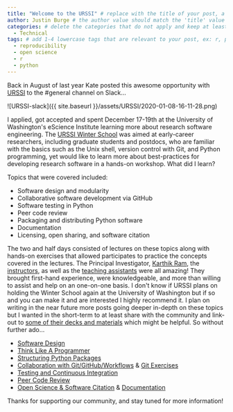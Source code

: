 ```yaml
---
title: "Welcome to the URSSI" # replace with the title of your post, a short catchy description to entice readers
author: Justin Burge # the author value should match the 'title' value of your contributor file located here /gh-pages/_contributors. If you do not have a contributor file, please feel free to make one or contact one of our team members to assist you.
categories: # delete the categories that do not apply and keep at least one
  - Technical
tags: # add 1-4 lowercase tags that are relevant to your post, ex: r, python, genomics, workflows
  - reproducibility
  - open science
  - r
  - python
---
```

Back in August of last year Kate posted this awesome opportunity with [URSSI](http://urssi.us/about/) to the #general channel on Slack...

![URSSI-slack]({{ site.baseurl }}/assets/URSSI/2020-01-08-16-11-28.png)

I applied, got accepted and spent December 17-19th at the University of Washington's eScience Institute learning more about research software engineering. The [URSSI Winter School](http://urssi.us/blog/2019/07/09/applications-now-open-for-the-urssi-winter-school-in-research-software-engineering/) was aimed at early-career researchers, including graduate students and postdocs, who are familiar with the basics such as the Unix shell, version control with Git, and Python programming, yet would like to learn more about best-practices for developing research software in a hands-on workshop. What did I learn?

Topics that were covered included:
- Software design and modularity
- Collaborative software development via GitHub
- Software testing in Python
- Peer code review
- Packaging and distributing Python software
- Documentation
- Licensing, open sharing, and software citation

The two and half days consisted of lectures on these topics along with hands-on exercises that allowed participates to practice the concepts covered in the lectures. The Principal Investigator, [Karthik Ram](https://github.com/karthik), the [instructors](https://github.com/si2-urssi/winterschool#instructors), as well as the [teaching assistants](https://github.com/si2-urssi/winterschool#teaching-assistants) were all amazing! They brought first-hand experience, were knowledgeable, and more than willing to assist and help on an one-on-one basis. I don't know if URSSI plans on holding the Winter School again at the University of Washington but if so and you can make it and are interested I highly recommend it. I plan on writing in the near future more posts going deeper in-depth on these topics but I wanted in the short-term to at least share with the community and link-out to [some of their decks and materials](https://github.com/si2-urssi/winterschool) which might be helpful. So without further ado...

- [Software Design](http://carver.cs.ua.edu/Slides/URSSI-WinterSchool-Design.pdf)
- [Think Like A Programmer](https://docs.google.com/presentation/d/1eNpMYEyS2x92P2r94pWwykfHSS2KaRHxzRsRN85WFh0/edit?usp=sharing)
- [Structuring Python Packages](https://kyleniemeyer.github.io/research-software-dev-modules/module-packaging/)
- [Collaboration with Git/GitHub/Workflows](http://inundata.org/talks/git-collaboration/#/) & [Git Exercises](https://jameshowison.github.io/peer_production_course/docs/additional_git_exercises.html)
- [Testing and Continuous Integration](https://kyleniemeyer.github.io/research-software-dev-modules/module-testing-ci/)
- [Peer Code Review](http://carver.cs.ua.edu/Slides/URSSI-WinterSchool-PeerCodeReview.pdf)
- [Open Science & Software Citation](https://kyleniemeyer.github.io/research-software-dev-modules/module-open-science/) & [Documentation](https://kyleniemeyer.github.io/research-software-dev-modules/module-documentation/)

Thanks for supporting our community, and stay tuned for more information!
